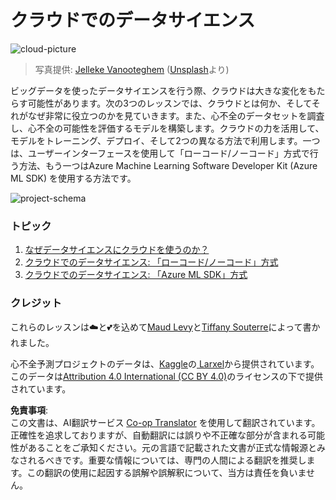<!--
CO_OP_TRANSLATOR_METADATA:
{
  "original_hash": "8dfe141a0f46f7d253e07f74913c7f44",
  "translation_date": "2025-08-24T12:58:02+00:00",
  "source_file": "5-Data-Science-In-Cloud/README.md",
  "language_code": "ja"
}
-->
# クラウドでのデータサイエンス

![cloud-picture](../../../5-Data-Science-In-Cloud/images/cloud-picture.jpg)

> 写真提供: [Jelleke Vanooteghem](https://unsplash.com/@ilumire) ([Unsplash](https://unsplash.com/s/photos/cloud?orientation=landscape)より)

ビッグデータを使ったデータサイエンスを行う際、クラウドは大きな変化をもたらす可能性があります。次の3つのレッスンでは、クラウドとは何か、そしてそれがなぜ非常に役立つのかを見ていきます。また、心不全のデータセットを調査し、心不全の可能性を評価するモデルを構築します。クラウドの力を活用して、モデルをトレーニング、デプロイ、そして2つの異なる方法で利用します。一つは、ユーザーインターフェースを使用して「ローコード/ノーコード」方式で行う方法、もう一つはAzure Machine Learning Software Developer Kit (Azure ML SDK) を使用する方法です。

![project-schema](../../../5-Data-Science-In-Cloud/19-Azure/images/project-schema.PNG)

### トピック

1. [なぜデータサイエンスにクラウドを使うのか？](17-Introduction/README.md)
2. [クラウドでのデータサイエンス: 「ローコード/ノーコード」方式](18-Low-Code/README.md)
3. [クラウドでのデータサイエンス: 「Azure ML SDK」方式](19-Azure/README.md)

### クレジット
これらのレッスンは☁️と💕を込めて[Maud Levy](https://twitter.com/maudstweets)と[Tiffany Souterre](https://twitter.com/TiffanySouterre)によって書かれました。

心不全予測プロジェクトのデータは、[Kaggle](https://www.kaggle.com/andrewmvd/heart-failure-clinical-data)の[
Larxel](https://www.kaggle.com/andrewmvd)から提供されています。このデータは[Attribution 4.0 International (CC BY 4.0)](https://creativecommons.org/licenses/by/4.0/)のライセンスの下で提供されています。

**免責事項**:  
この文書は、AI翻訳サービス [Co-op Translator](https://github.com/Azure/co-op-translator) を使用して翻訳されています。正確性を追求しておりますが、自動翻訳には誤りや不正確な部分が含まれる可能性があることをご承知ください。元の言語で記載された文書が正式な情報源とみなされるべきです。重要な情報については、専門の人間による翻訳を推奨します。この翻訳の使用に起因する誤解や誤解釈について、当方は責任を負いません。